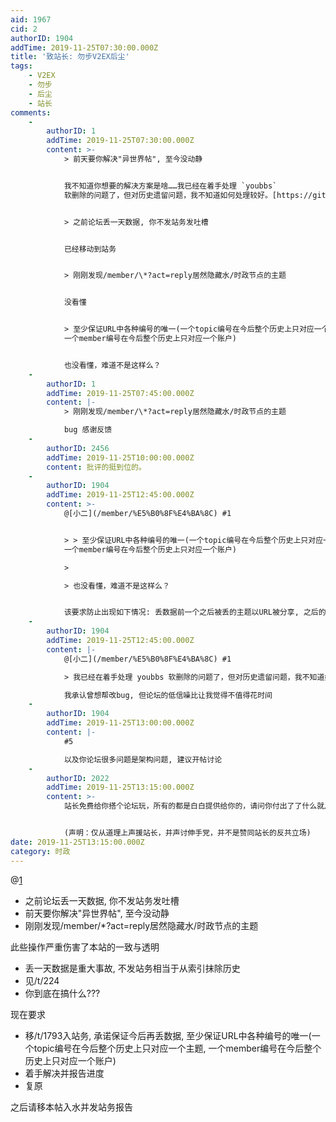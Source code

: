 ```yaml
---
aid: 1967
cid: 2
authorID: 1904
addTime: 2019-11-25T07:30:00.000Z
title: '致站长: 勿步V2EX后尘'
tags:
    - V2EX
    - 勿步
    - 后尘
    - 站长
comments:
    -
        authorID: 1
        addTime: 2019-11-25T07:30:00.000Z
        content: >-
            > 前天要你解决"异世界帖", 至今没动静


            我不知道你想要的解决方案是啥……我已经在着手处理 `youbbs`
            软删除的问题了，但对历史遗留问题，我不知道如何处理较好。[https://github.com/Terminus2049/2049BBS/issues/52](https://github.com/Terminus2049/2049BBS/issues/52)


            > 之前论坛丢一天数据, 你不发站务发吐槽


            已经移动到站务


            > 刚刚发现/member/\*?act=reply居然隐藏水/时政节点的主题


            没看懂


            > 至少保证URL中各种编号的唯一(一个topic编号在今后整个历史上只对应一个主题,
            一个member编号在今后整个历史上只对应一个账户)


            也没看懂，难道不是这样么？
    -
        authorID: 1
        addTime: 2019-11-25T07:45:00.000Z
        content: |-
            > 刚刚发现/member/\*?act=reply居然隐藏水/时政节点的主题

            bug 感谢反馈
    -
        authorID: 2456
        addTime: 2019-11-25T10:00:00.000Z
        content: 批评的挺到位的。
    -
        authorID: 1904
        addTime: 2019-11-25T12:45:00.000Z
        content: >-
            @[小二](/member/%E5%B0%8F%E4%BA%8C) #1


            > > 至少保证URL中各种编号的唯一(一个topic编号在今后整个历史上只对应一个主题,
            一个member编号在今后整个历史上只对应一个账户)

            > 

            > 也没看懂，难道不是这样么？


            该要求防止出现如下情况: 丢数据前一个之后被丢的主题以URL被分享, 之后的人顺着分享的URL进入另一个主题
    -
        authorID: 1904
        addTime: 2019-11-25T12:45:00.000Z
        content: |-
            @[小二](/member/%E5%B0%8F%E4%BA%8C) #1

            > 我已经在着手处理 youbbs 软删除的问题了，但对历史遗留问题，我不知道如何处理较好。

            我承认曾想帮改bug, 但论坛的低信噪比让我觉得不值得花时间
    -
        authorID: 1904
        addTime: 2019-11-25T13:00:00.000Z
        content: |-
            #5

            以及你论坛很多问题是架构问题, 建议开帖讨论
    -
        authorID: 2022
        addTime: 2019-11-25T13:15:00.000Z
        content: >-
            站长免费给你搭个论坛玩，所有的都是白白提供给你的，请问你付出了了什么就从这里颐指气使要这要那，有问题就妥当提出来站长能解决就解决，不能解决的肯定也是当前条件有限来不及处理，不要搞得好像站长欠谁的，还从这里带节奏。


            (声明：仅从道理上声援站长，并声讨伸手党，并不是赞同站长的反共立场)
date: 2019-11-25T13:15:00.000Z
category: 时政
---
```


@[1](/member/1)

*   之前论坛丢一天数据, 你不发站务发吐槽
*   前天要你解决"异世界帖", 至今没动静
*   刚刚发现/member/\*?act=reply居然隐藏水/时政节点的主题

此些操作严重伤害了本站的一致与透明

*   丢一天数据是重大事故, 不发站务相当于从索引抹除历史
*   见/t/224
*   你到底在搞什么???

现在要求

*   移/t/1793入站务, 承诺保证今后再丢数据, 至少保证URL中各种编号的唯一(一个topic编号在今后整个历史上只对应一个主题, 一个member编号在今后整个历史上只对应一个账户)
*   着手解决并报告进度
*   复原

之后请移本帖入水并发站务报告
